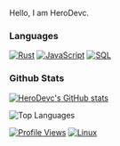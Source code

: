 Hello, I am HeroDevc.


### Languages
[![Rust](https://img.shields.io/badge/rust-black?style=for-the-badge&logo=rust)](https://github.com/HeroDevc)
[![JavaScript](https://img.shields.io/badge/javascript-black?style=for-the-badge&logo=javascript)](https://github.com/HeroDevc)
[![SQL](https://img.shields.io/badge/sql-black?style=for-the-badge&logo=mysql)](https://github.com/HeroDevc)


### Github Stats

[![HeroDevc's GitHub stats](https://github-readme-stats.vercel.app/api?username=HeroDevc&show_icons=true&theme=dark)](https://github.com/HeroDevc)

![Top Languages](https://github-readme-stats.vercel.app/api/top-langs/?username=HeroDevc)


[![Profile Views](https://komarev.com/ghpvc/?username=HeroDevc&style=for-the-badge)](https://github.com/HeroDevc)
[![Linux](https://img.shields.io/badge/Linux-black?style=for-the-badge&logo=Linux)](https://github.com/HeroDevc)
